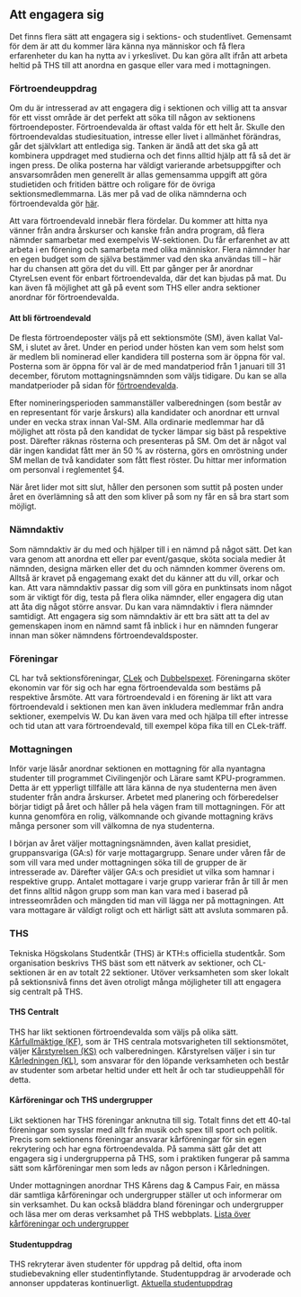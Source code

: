 ## Att engagera sig

Det finns flera sätt att engagera sig i sektions- och studentlivet. Gemensamt för dem är att du kommer lära känna nya människor och få flera erfarenheter du kan ha nytta av i yrkeslivet. Du kan göra allt ifrån att arbeta heltid på THS till att anordna en gasque eller vara med i mottagningen.

### Förtroendeuppdrag

Om du är intresserad av att engagera dig i sektionen och villig att ta ansvar för ett visst område är det perfekt att söka till någon av sektionens förtroendeposter. Förtroendevalda är oftast valda för ett helt år. Skulle den förtroendevaldas studiesituation, intresse eller livet i allmänhet förändras, går det självklart att <def term="Entledigande">entlediga</def> sig. Tanken är ändå att det ska gå att kombinera uppdraget med studierna och det finns alltid hjälp att få så det är ingen press. De olika posterna har väldigt varierande arbetsuppgifter och ansvarsområden men generellt är allas gemensamma uppgift att göra studietiden och fritiden bättre och roligare för de övriga sektionsmedlemmarna. Läs mer på vad de olika nämnderna och förtroendevalda gör [här](/fortroendevalda).

Att vara förtroendevald innebär flera fördelar. Du kommer att hitta nya vänner från andra årskurser och kanske från andra program, då flera nämnder samarbetar med exempelvis W-sektionen. Du får erfarenhet av att arbeta i en förening och samarbeta med olika människor. Flera nämnder har en egen budget som de själva bestämmer vad den ska användas till – här har du chansen att göra det du vill. Ett par gånger per år anordnar CtyreLsen event för enbart förtroendevalda, där det kan bjudas på mat. Du kan även få möjlighet att gå på event som THS eller andra sektioner anordnar för förtroendevalda.

#### Att bli förtroendevald

De flesta förtroendeposter väljs på ett sektionsmöte (SM), även kallat Val-SM, i slutet av året. Under en period under hösten kan vem som helst som är medlem bli nominerad eller kandidera till posterna som är öppna för val. Posterna som är öppna för val är de med mandatperiod från 1 januari till 31 december, förutom mottagningsnämnden som väljs tidigare. Du kan se alla mandatperioder på sidan för [förtroendevalda](/fortroendevalda).

Efter nomineringsperioden sammanställer valberedningen (som består av en representant för varje årskurs) alla kandidater och anordnar ett <def term="Urnval">urnval</def> under en vecka strax innan Val-SM. Alla ordinarie medlemmar har då möjlighet att rösta på den kandidat de tycker lämpar sig bäst på respektive post. Därefter räknas rösterna och presenteras på SM. Om det är något val där ingen kandidat fått mer än 50 % av rösterna, görs en omröstning under SM mellan de två kandidater som fått flest röster. Du hittar mer information om personval i reglementet §4.

När året lider mot sitt slut, håller den personen som suttit på posten under året en överlämning så att den som kliver på som ny får en så bra start som möjligt.

### Nämndaktiv

Som nämndaktiv är du med och hjälper till i en nämnd på något sätt. Det kan vara genom att anordna ett eller par event/gasque, sköta sociala medier åt nämnden, designa märken eller det du och nämnden kommer överens om. Alltså är kravet på engagemang exakt det du känner att du vill, orkar och kan. Att vara nämndaktiv passar dig som vill göra en punktinsats inom något som är viktigt för dig, testa på flera olika nämnder, eller engagera dig utan att åta dig något större ansvar. Du kan vara nämndaktiv i flera nämnder samtidigt. Att engagera sig som nämndaktiv är ett bra sätt att ta del av gemenskapen inom en nämnd samt få inblick i hur en nämnden fungerar innan man söker nämndens förtroendevaldsposter.

### Föreningar

CL har två sektionsföreningar, [CLek](/fortroendevalda#clek) och [Dubbelspexet](/fortroendevalda#dubbelspexet). Föreningarna sköter ekonomin var för sig och har egna förtroendevalda som bestäms på respektive årsmöte. Att vara förtroendevald i en förening är likt att vara förtroendevald i sektionen men kan även inkludera medlemmar från andra sektioner, exempelvis W. Du kan även vara med och hjälpa till efter intresse och tid utan att vara förtroendevald, till exempel köpa fika till en CLek-träff.

### Mottagningen

Inför varje läsår anordnar sektionen en mottagning för alla nyantagna studenter till programmet Civilingenjör och Lärare samt KPU-programmen. Detta är ett ypperligt tillfälle att lära känna de nya studenterna men även studenter från andra årskurser. Arbetet med planering och förberedelser börjar tidigt på året och håller på hela vägen fram till mottagningen. För att kunna genomföra en rolig, välkomnande och givande mottagning krävs många personer som vill välkomna de nya studenterna.

I början av året väljer mottagningsnämnden, även kallat presidiet, gruppansvariga (GA:s) för varje mottagargrupp. Senare under våren får de som vill vara med under mottagningen söka till de grupper de är intresserade av. Därefter väljer GA:s och presidiet ut vilka som hamnar i respektive grupp. Antalet mottagare i varje grupp varierar från år till år men det finns alltid någon grupp som man kan vara med i baserad på intresseområden och mängden tid man vill lägga ner på mottagningen. Att vara mottagare är väldigt roligt och ett härligt sätt att avsluta sommaren på.

### THS

Tekniska Högskolans Studentkår (THS) är KTH:s officiella studentkår. Som organisation beskrivs THS bäst som ett nätverk av sektioner, och CL-sektionen är en av totalt 22 sektioner. Utöver verksamheten som sker lokalt på sektionsnivå finns det även otroligt många möjligheter till att engagera sig centralt på THS.

#### THS Centralt

THS har likt sektionen förtroendevalda som väljs på olika sätt. [Kårfullmäktige (KF)](https://ths.kth.se/sv/about-ths/union-council), som är THS centrala motsvarigheten till sektionsmötet, väljer [Kårstyrelsen (KS)](https://ths.kth.se/sv/about-ths/union-board) och valberedningen. Kårstyrelsen väljer i sin tur [Kårledningen (KL)](https://ths.kth.se/sv/about-ths/management-team), som ansvarar för den löpande verksamheten och består av studenter som arbetar heltid under ett helt år och tar studieuppehåll för detta.

#### Kårföreningar och THS undergrupper

Likt sektionen har THS föreningar anknutna till sig. Totalt finns det ett 40-tal föreningar som sysslar med allt från musik och spex till sport och politik. Precis som sektionens föreningar ansvarar kårföreningar för sin egen rekrytering och har egna förtroendevalda. På samma sätt går det att engagera sig i undergrupperna på THS, som i praktiken fungerar på samma sätt som kårföreningar men som leds av någon person i Kårledningen.

Under mottagningen anordnar THS Kårens dag & Campus Fair, en mässa där samtliga kårföreningar och undergrupper ställer ut och informerar om sin verksamhet. Du kan också bläddra bland föreningar och undergrupper och läsa mer om deras verksamhet på THS webbplats.
[Lista över kårföreningar och undergrupper](https://ths.kth.se/sv/list)

#### Studentuppdrag

THS rekryterar även studenter för uppdrag på deltid, ofta inom studiebevakning eller studentinflytande. Studentuppdrag är arvoderade och annonser uppdateras kontinuerligt.
[Aktuella studentuppdrag](https://ths.kth.se/sv/education/apply-for-student-influence-positions)
